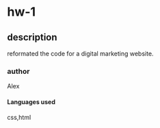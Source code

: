 # hw-1

## description
reformated the code for a digital marketing website.


### author 
Alex

#### Languages used 
css,html


